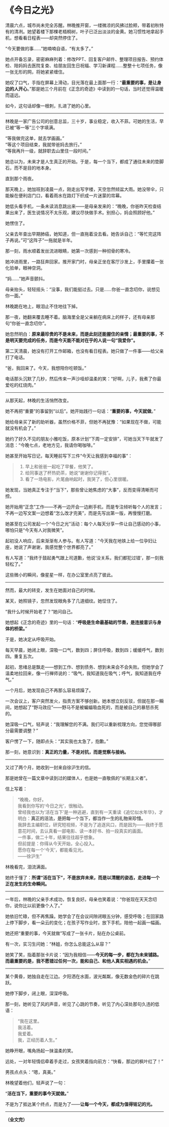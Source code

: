 # 《今日之光》

清晨六点，城市尚未完全苏醒。林晚推开窗，一缕微凉的风拂过脸颊，带着初秋特有的清冽。她望着楼下那棵老梧桐树，叶子已泛出淡淡的金黄。她习惯性地拿起手机，想看看日程表——却突然停住了。

“今天要做的事……”她喃喃自语，“有太多了。”

她点开备忘录，密密麻麻列着：修改PPT、回复客户邮件、整理项目报告、预约体检、陪妈妈去医院复查、给朋友回生日祝福、学习新课程……整整十七项任务，像一张无形的网，将她紧紧缠住。

她叹了口气，手指在屏幕上滑动，目光落在最上面那一行：“**最重要的事，是让身边的人开心**。”那是她三个月前在《正念的奇迹》中读到的一句话，当时还觉得温暖而遥远。

如今，这句话却像一根刺，扎进了她的心里。

---

林晚是一家广告公司的创意总监，三十岁，事业稳定，收入不菲。可她的生活，早已被“等一等”三个字填满。

“等我做完这单，就去学画画。”  
“等这个项目结束，我就带爸妈去旅行。”  
“等我再升一级，就辞职去山里住一段时间。”  

她总以为，未来才是人生真正的开始。于是，每一个当下，都成了通往未来的垫脚石，而不是目的地本身。

直到那个雨夜。

那天晚上，她加班到凌晨一点，刚走出写字楼，天空忽然倾盆大雨。她没带伞，只能躲在便利店门口，看着雨水在路灯下织成一片迷蒙的帘幕。

她低头看手机，一条未读消息跳出来——是母亲发来的：“晚晚，你爸昨天检查结果出来了，医生说情况不太乐观，建议尽快做手术。别担心，妈会照顾好他。”

她愣住了。

父亲去年查出早期肺癌，她知道，但一直拖着没去看。她告诉自己：“等忙完这阵子再说。”可“这阵子”一拖就是半年。

那一刻，雨水顺着发丝流进眼睛，她第一次感到一种彻骨的寒冷。

她冲进雨里，一路狂奔回家。推开家门时，母亲正坐在客厅沙发上，手里攥着一张化验单，眼神空洞。

“妈……”她声音颤抖。

母亲抬头，轻轻摇头：“没事，我们能挺过去。只是……你爸一直念叨你，说想见你一面。”

林晚跪在地上，眼泪止不住地往下掉。

那一夜，她翻来覆去睡不着。脑海里全是父亲躺在病床上的样子，还有母亲那句“你爸一直念叨你”。

她忽然明白：**原来最珍贵的不是未来，而是此刻还能握住的亲情；最重要的事，不是明天要完成的任务，而是今天能不能对在乎的人说一句“我爱你”。**

第二天清晨，她没有打开工作邮箱，也没有看日程表。她只做了一件事——给父亲打了电话。

“爸，我回来了。今天，我想陪你吃顿饭。”

电话那头沉默了几秒，然后传来一声沙哑却温柔的笑：“好啊，儿子，我煮了你最爱吃的红烧肉。”

---

从那天起，林晚的生活悄然改变。

她不再把“重要”的事留到“以后”。她开始践行一句话：“**重要的事，今天就做**。”

她给母亲买了新的助听器，虽然价格不菲，但她不再犹豫：“如果现在不做，可能就没有机会了。”

她约了好久不见的朋友小雅吃饭，原本计划“下周一定安排”，可她当天下午就发了消息：“今晚七点，老地方见，我请你喝咖啡。”

她甚至开始写日记，每天睡前写下三件“今天让我感到幸福的事”：

> 1. 早上和爸爸一起吃了早餐，他笑了。  
> 2. 给同事送了杯热奶茶，她说“谢谢你记得我”。  
> 3. 看了一场电影，片尾曲响起时，我哭了，但心里很暖。

她发现，当她真正专注于“当下”，那些曾让她焦虑的“大事”，反而变得清晰而可控。

她开始用“正念”工作——不再一边开会一边刷手机，而是专注倾听每个人的发言；不再一边写文案一边想着“怎么改才完美”，而是先写出第一版，再慢慢打磨。

她甚至在公司发起一个“今日之光”活动：每个人每天分享一件让自己感动的小事，哪怕只是“今天有人对我微笑”。

起初没人响应，后来渐渐有人参与。有人写道：“今天我在地铁上给一位孕妇让座，她说了声谢谢，我感觉整个世界都亮了。”

有人写道：“我终于鼓起勇气跟上司道歉，他说‘没关系，我们都犯过错’，那一刻我轻松了。”

这些微小的瞬间，像星星一样，在办公室里点亮了彼此。

---

然而，最大的转变，发生在她面对自己的时候。

某天，她照镜子，忽然发现眼角多了几道细纹。她怔住了。

“我什么时候开始老了？”她问自己。

她想起《正念的奇迹》里的一句话：“**呼吸是生命最基础的节奏，是连接意识与身体的桥梁。**”

于是，她决定从呼吸开始。

每天早晨，她闭上眼，深吸一口气，数到四；屏住呼吸，数到四；缓缓呼气，数到四。重复五次。

起初，思绪总是飘走——想到工作、想到债务、想到未来会不会失败。但她学会了温柔地拉回来，像一行禅师说的：“吸气，我知道我在吸气；呼气，我知道我在呼气。”

一个月后，她发现自己不再那么容易烦躁了。

一次会议上，客户突然发火，指责方案不够创新。她本想立刻反驳，但就在那一瞬间，她想起了“野马效应”——野马不是被蝙蝠吸血死的，而是被自己的暴怒杀死的。

她深吸一口气，轻声说：“我理解您的不满。我们可以重新梳理方向，您觉得哪部分最需要调整？”

客户愣了一下，随即点头：“其实我也太急了，抱歉。”

那一刻，她意识到：**真正的力量，不是对抗，而是觉察与接纳。**

---

又过了两个月，她收到一封来自徐沪生的信。

那是她曾在一篇文章中读到过的媒体人，也是她一直敬佩的“长期主义者”。

信上写着：

> “晚晚，你好。  
> 我看到你写的‘今日之光’，很触动。  
> 曾经我也以为‘活在当下’是一种逃避，直到有一天重读《追忆似水年华》，才明白：**真正的活法，是把每一个当下，都当作一生的礼物来珍惜。**  
> 我辞去主编职位，研究短视频，不是为了追逐风口，而是因为——我终于愿意花时间，去认真看一部电影、读一本好书、拍一段真实的画面。  
> 一件事，做二十年，结果往往超乎想象。  
> 但前提是：你得从今天开始，全心投入。  
> 愿你在每一个‘今天’，都能看见光。  
> ——徐沪生”

林晚看完，泪流满面。

她终于懂了：**所谓“活在当下”，不是放弃未来，而是以清醒的姿态，走进每一个正在发生的生命瞬间。**

---

一年后，林晚的父亲手术成功，恢复良好。母亲也笑着说：“你爸现在天天念叨你，说你比以前更像个人了。”

她依旧忙碌，但不再焦躁。她学会了在会议间隙闭眼五分钟，感受呼吸；在回家路上停下脚步，看一朵云的变化；在孩子写作业时，放下手机，陪他一起画一幅画。

她还把“重要的事，今天就做”写成了一张卡片，贴在办公桌前。

有一次，实习生问她：“林姐，你怎么总能这么从容？”

她笑了笑，指着那张卡片说：“因为我相信——**今天的每一步，都在为未来铺路。而最重要的是，我不愿错过任何一次，能和自己、和他人真实相遇的机会。**”

---

某个黄昏，她独自走在江边。夕阳洒在水面，波光粼粼，像无数金色的碎片在跳跃。

她停下脚步，闭上眼，深深呼吸。

那一刻，她听见了风的声音，听见了心跳的节奏，听见了内心深处那句久违的低语：

> “我在这里。  
> 我活着。  
> 我爱着。  
> 我，正经历着人生。”

她睁开眼，嘴角扬起一抹温柔的笑。

远处，一对年轻情侣牵着手走过，女孩笑着指向前方：“快看，那边的枫叶红了！”

男孩点点头：“嗯，真美。”

林晚望着他们，轻声说了一句：

“**活在当下，重要的事今天就做。**”

不是为了抵达某个终点，而是为了——**让每一个今天，都成为值得铭记的光。**

---

**（全文完）**